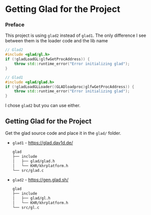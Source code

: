 # Getting Glad for the Project
### Preface
This project is using `glad2` instead of `glad1`.
The only difference I see between them is the loader code and the lib name
```c++
// Glad2
#include <glad/gl.h>
if (!gladLoadGL(glfwGetProcAddress)) {
    throw std::runtime_error("Error initializing glad");
}

// Glad1
#include <glad/glad.h>
if (!gladLoadGLLoader((GLADloadproc)glfwGetProcAddress)) {
    throw std::runtime_error("Error initializing glad");
}
```
I chose `glad2` but you can use either.
## Getting Glad for the Project
Get the glad source code and place it in the `glad/` folder.
* `glad1` - https://glad.dav1d.de/

  ```md
  glad
  ├── include
  │   ├── glad/glad.h
  │   └── KHR/khrplatform.h
  └── src/glad.c
  ```
* `glad2` - https://gen.glad.sh/
  ```md
  glad
  ├── include
  │   ├── glad/gl.h
  │   └── KHR/khrplatform.h
  └── src/gl.c
  ```



